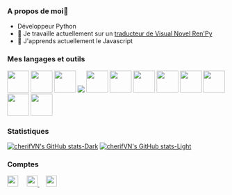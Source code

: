 ### A propos de moi👋
- Développeur Python
- 🔭 Je travaille actuellement sur un [traducteur de Visual Novel Ren'Py](https://github.com/cherifVN/Ren-Py-Novel-Translation)
- 🌱 J'apprends actuellement le Javascript

### Mes langages et outils

[<img src="https://cdn.jsdelivr.net/gh/devicons/devicon@latest/icons/python/python-original-wordmark.svg" width="50px">](https://www.python.org/)
[<img width="50px" src="https://cdn.jsdelivr.net/gh/devicons/devicon@latest/icons/renpy/renpy-original.svg" />](https://www.renpy.org/)
[<img width="50px" src="https://cdn.jsdelivr.net/gh/devicons/devicon@latest/icons/json/json-original.svg" />](https://www.json.org/json-fr.html)
[<img src="https://cdn.jsdelivr.net/gh/devicons/devicon@latest/icons/lua/lua-original.svg" />](https://www.lua.org/)
[<img width="50px" src="https://cdn.jsdelivr.net/gh/devicons/devicon@latest/icons/javascript/javascript-original.svg" />](https://developer.mozilla.org/fr/docs/Web/JavaScript)
[<img width="50px" src="https://cdn.jsdelivr.net/gh/devicons/devicon@latest/icons/nodejs/nodejs-original-wordmark.svg" />](https://nodejs.org/en/download/)
[<img width="50px" src="https://cdn.jsdelivr.net/gh/devicons/devicon@latest/icons/npm/npm-original-wordmark.svg" />](https://www.npmjs.com/)
[<img width="50px" src="https://cdn.jsdelivr.net/gh/devicons/devicon@latest/icons/discordjs/discordjs-original-wordmark.svg" />](https://discord.js.org/)
[<img width="50px" src="https://cdn.jsdelivr.net/gh/devicons/devicon@latest/icons/vscode/vscode-original-wordmark.svg" />](https://code.visualstudio.com/)
[<img width="50px"  src="https://static.itch.io/images/itchio-textless-black.svg" /> ](https://itch.io)
[<img width="50px" src="https://cdn.jsdelivr.net/gh/devicons/devicon@latest/icons/git/git-original-wordmark.svg" />](https://git-scm.com)
[<img width="50px" src="https://cdn.jsdelivr.net/gh/devicons/devicon@latest/icons/github/github-original-wordmark.svg" />](https://github.com/)


### Statistiques
[![cherifVN's GitHub stats-Dark](https://github-readme-stats.vercel.app/api?username=cherifVN&show_icons=true&theme=dark#gh-dark-mode-only)](https://github.com/anuraghazra/github-readme-stats#gh-dark-mode-only)
[![cherifVN's GitHub stats-Light](https://github-readme-stats.vercel.app/api?username=cherifVN&show_icons=true&theme=default#gh-light-mode-only)](https://github.com/anuraghazra/github-readme-stats#gh-light-mode-only)



### Comptes
[<img width="25px" src="https://cdn.icon-icons.com/icons2/195/PNG/256/YouTube_23392.png" />](https://www.youtube.com/@cherif5955) &nbsp;&nbsp;&nbsp;
[<img width="25px" src="https://static.itch.io/images/itchio-textless-black.svg" /> ](https://cherif59.itch.io/) &nbsp;&nbsp;&nbsp;
[<img width="25px" src="https://cdn.jsdelivr.net/gh/devicons/devicon@latest/icons/twitter/twitter-original.svg" />](https://twitter.com/cherif_59)



